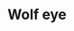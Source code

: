 ---
title: Wolf eye
showTitle: title
showOnHomepage: true
image: /img/drawings/wolfeye.jpg
materials: colored pencils, pencil, white marker
description:
---